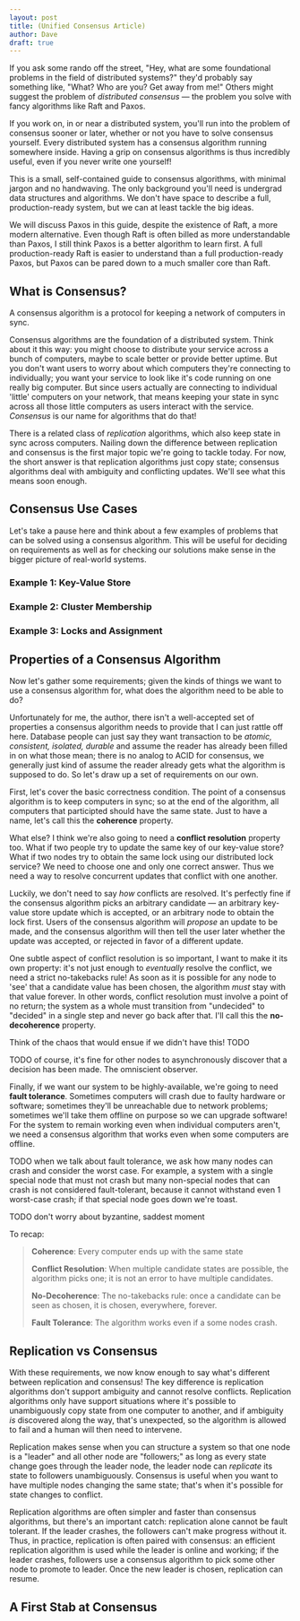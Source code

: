 ```yaml
---
layout: post
title: (Unified Consensus Article)
author: Dave
draft: true
---
```


If you ask some rando off the street, "Hey, what are some foundational problems in the field of distributed systems?" they'd probably say something like, "What? Who are you? Get away from me!" Others might suggest the problem of *distributed consensus* &mdash; the problem you solve with fancy algorithms like Raft and Paxos.

If you work on, in or near a distributed system, you'll run into the problem of consensus sooner or later, whether or not you have to solve consensus yourself. Every distributed system has a consensus algorithm running somewhere inside. Having a grip on consensus algorithms is thus incredibly useful, even if you never write one yourself!

This is a small, self-contained guide to consensus algorithms, with minimal jargon and no handwaving. The only background you'll need is undergrad data structures and algorithms. We don't have space to describe a full, production-ready system, but we can at least tackle the big ideas.

We will discuss Paxos in this guide, despite the existence of Raft, a more modern alternative. Even though Raft is often billed as more understandable than Paxos, I still think Paxos is a better algorithm to learn first. A full production-ready Raft is easier to understand than a full production-ready Paxos, but Paxos can be pared down to a much smaller core than Raft.

## What is Consensus?

A consensus algorithm is a protocol for keeping a network of computers in sync.

Consensus algorithms are the foundation of a distributed system. Think about it this way: you might choose to distribute your service across a bunch of computers, maybe to scale better or provide better uptime. But you don't want users to worry about which computers they're connecting to individually; you want your service to look like it's code running on one really big computer. But since users actually are connecting to individual 'little' computers on your network, that means keeping your state in sync across all those little computers as users interact with the service. *Consensus* is our name for algorithms that do that!

There is a related class of *replication* algorithms, which also keep state in sync across computers. Nailing down the difference between replication and consensus is the first major topic we're going to tackle today. For now, the short answer is that replication algorithms just copy state; consensus algorithms deal with ambiguity and conflicting updates. We'll see what this means soon enough.

## Consensus Use Cases

Let's take a pause here and think about a few examples of problems that can be solved using a consensus algorithm. This will be useful for deciding on requirements as well as for checking our solutions make sense in the bigger picture of real-world systems.

### Example 1: Key-Value Store



### Example 2: Cluster Membership



### Example 3: Locks and Assignment

 

## Properties of a Consensus Algorithm

Now let's gather some requirements; given the kinds of things we want to use a consensus algorithm for, what does the algorithm need to be able to do?

Unfortunately for me, the author, there isn't a well-accepted set of properties a consensus algorithm needs to provide that I can just rattle off here. Database people can just say they want transaction to be *atomic, consistent, isolated, durable* and assume the reader has already been filled in on what those mean; there is no analog to ACID for consensus, we generally just kind of assume the reader already gets what the algorithm is supposed to do. So let's draw up a set of requirements on our own.

First, let's cover the basic correctness condition. The point of a consensus algorithm is to keep computers in sync; so at the end of the algorithm, all computers that participted should have the same state. Just to have a name, let's call this the **coherence** property.

What else? I think we're also going to need a **conflict resolution** property too. What if two people try to update the same key of our key-value store? What if two nodes try to obtain the same lock using our distributed lock service? We need to choose one and only one correct answer. Thus we need a way to resolve concurrent updates that conflict with one another.

Luckily, we don't need to say *how* conflicts are resolved. It's perfectly fine if the consensus algorithm picks an arbitrary candidate &mdash; an arbitrary key-value store update which is accepted, or an arbitrary node to obtain the lock first. Users of the consensus algorithm will *propose* an update to be made, and the consensus algorithm will then tell the user later whether the update was accepted, or rejected in favor of a different update.

One subtle aspect of conflict resolution is so important, I want to make it its own property: it's not just enough to *eventually* resolve the conflict, we need a strict no-takebacks rule! As soon as it is possible for any node to 'see' that a candidate value has been chosen, the algorithm *must* stay with that value forever. In other words, conflict resolution must involve a point of no return; the system as a whole must transition from "undecided" to "decided" in a single step and never go back after that. I'll call this the **no-decoherence** property.

Think of the chaos that would ensue if we didn't have this! TODO

TODO of course, it's fine for other nodes to asynchronously discover that a decision has been made. The omniscient observer.

Finally, if we want our system to be highly-available, we're going to need **fault tolerance**. Sometimes computers will crash due to faulty hardware or software; sometimes they'll be unreachable due to network problems; sometimes we'll take them offline on purpose so we can upgrade software! For the system to remain working even when individual computers aren't, we need a consensus algorithm that works even when some computers are offline.

TODO when we talk about fault tolerance, we ask how many nodes can crash and consider the worst case. For example, a system with a single special node that must not crash but many non-special nodes that can crash is not considered fault-tolerant, because it cannot withstand even 1 worst-case crash; if that special node goes down we're toast.

TODO don't worry about byzantine, saddest moment

To recap:

> **Coherence**: Every computer ends up with the same state
>
> **Conflict Resolution**: When multiple candidate states are possible, the algorithm picks one; it is not an error to have multiple candidates.
>
> **No-Decoherence**: The no-takebacks rule: once a candidate can be seen as chosen, it is chosen, everywhere, forever.
>
> **Fault Tolerance**: The algorithm works even if a some nodes crash.

## Replication vs Consensus

With these requirements, we now know enough to say what's different between replication and consensus! The key difference is replication algorithms don't support ambiguity and cannot resolve conflicts. Replication algorithms only have support situations where it's possible to unambiguously copy state from one computer to another, and if ambiguity *is* discovered along the way, that's unexpected, so the algorithm is allowed to fail and a human will then need to intervene.

Replication makes sense when you can structure a system so that one node is a "leader" and all other node are "followers;" as long as every state change goes through the leader node, the leader node can *replicate* its state to followers unambiguously. Consensus is useful when you want to have multiple nodes changing the same state; that's when it's possible for state changes to conflict.

Replication algorithms are often simpler and faster than consensus algorithms, but there's an important catch: replication alone cannot be fault tolerant. If the leader crashes, the followers can't make progress without it. Thus, in practice, replication is often paired with consensus: an efficient replication algorithm is used while the leader is online and working; if the leader crashes, followers use a consensus algorithm to pick some other node to promote to leader. Once the new leader is chosen, replication can resume.

## A First Stab at Consensus



